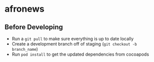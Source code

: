 # afronews
## Before Developing
- Run a `git pull` to make sure everything is up to date locally
- Create a development branch off of staging (`git checkout -b branch_name`)
- Run `pod install` to get the updated dependencies from cocoapods

